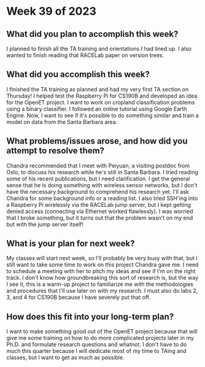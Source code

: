 # Week 39 of 2023

## What did you plan to accomplish this week?

I planned to finish all the TA training and orientations I had lined up. I also wanted to finish reading that RACELab paper on version trees.

## What did you accomplish this week?

I finished the TA training as planned and had my very first TA section on Thursday! I helped test the Raspberry Pi for CS190B and developed an idea for the OpenET project. I want to work on cropland classification problems using a binary classifier. I followed an online tutorial using Google Earth Engine. Now, I want to see if it's possible to do something similar and train a model on data from the Santa Barbara area.

## What problems/issues arose, and how did you attempt to resolve them?

Chandra recommended that I meet with Peiyuan, a visiting postdoc from Oslo, to discuss his research while he's still in Santa Barbara. I tried reading some of his recent publications, but I need clarification. I get the general sense that he is doing something with wireless sensor networks, but I don't have the necessary background to comprehend his research yet. I'll ask Chandra for some background info or a reading list. I also tried SSH'ing into a Raspberry Pi wirelessly via the RACELab jump server, but I kept getting denied access (connecting via Ethernet worked flawlessly). I was worried that I broke something, but it turns out that the problem wasn't on my end but with the jump server itself!

## What is your plan for next week?

My classes will start next week, so I'll probably be very busy with that, but I still want to take some time to work on this project Chandra gave me. I need to schedule a meeting with her to pitch my ideas and see if I'm on the right track. I don't know how groundbreaking this sort of research is, but the way I see it, this is a warm-up project to familiarize me with the methodologies and procedures that I'll use later on with my research. I must also do labs 2, 3, and 4 for CS190B because I have severely put that off.

## How does this fit into your long-term plan?

I want to make something good out of the OpenET project because that will give me some training on how to do more complicated projects later in my Ph.D. and formulate research questions and whatnot. I don't have to do much this quarter because I will dedicate most of my time to TAing and classes, but I want to get as much as possible.